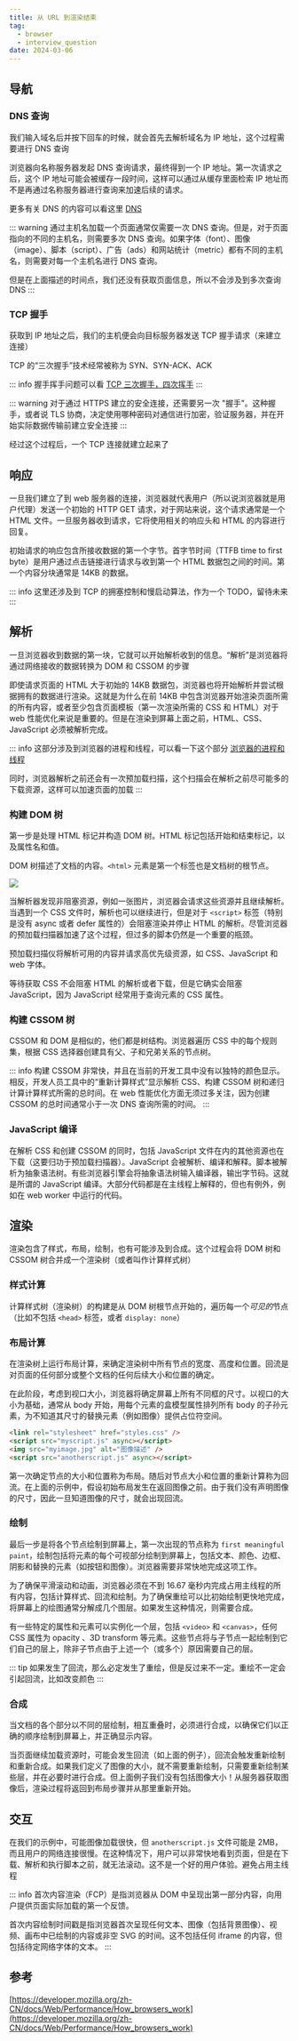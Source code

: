 ```yaml
---
title: 从 URL 到渲染结束
tag:
  - browser
  - interview_question
date: 2024-03-06
---
```


## 导航

### DNS 查询

我们输入域名后并按下回车的时候，就会首先去解析域名为 IP 地址，这个过程需要进行 DNS 查询

浏览器向名称服务器发起 DNS 查询请求，最终得到一个 IP 地址。第一次请求之后，这个 IP 地址可能会被缓存一段时间，这样可以通过从缓存里面检索 IP 地址而不是再通过名称服务器进行查询来加速后续的请求。

更多有关 DNS 的内容可以看这里 [DNS](../net/DNS.md)

::: warning
通过主机名加载一个页面通常仅需要一次 DNS 查询。但是，对于页面指向的不同的主机名，则需要多次 DNS 查询。如果字体（font）、图像（image）、脚本（script）、广告（ads）和网站统计（metric）都有不同的主机名，则需要对每一个主机名进行 DNS 查询。

但是在上面描述的时间点，我们还没有获取页面信息，所以不会涉及到多次查询 DNS
:::

### TCP 握手

获取到 IP 地址之后，我们的主机便会向目标服务器发送 TCP 握手请求（来建立连接）

TCP 的“三次握手”技术经常被称为 SYN、SYN-ACK、ACK

::: info
握手挥手问题可以看 [TCP 三次握手，四次挥手](../net/tcp_handshake.md)
:::

::: warning
对于通过 HTTPS 建立的安全连接，还需要另一次 "握手"。这种握手，或者说 TLS 协商，决定使用哪种密码对通信进行加密，验证服务器，并在开始实际数据传输前建立安全连接
:::

经过这个过程后，一个 TCP 连接就建立起来了

## 响应

一旦我们建立了到 web 服务器的连接，浏览器就代表用户（所以说浏览器就是用户代理）发送一个初始的 HTTP GET 请求，对于网站来说，这个请求通常是一个 HTML 文件。一旦服务器收到请求，它将使用相关的响应头和 HTML 的内容进行回复。

初始请求的响应包含所接收数据的第一个字节。首字节时间（TTFB time to first byte）是用户通过点击链接进行请求与收到第一个 HTML 数据包之间的时间。第一个内容分块通常是 14KB 的数据。

::: info
这里还涉及到 TCP 的拥塞控制和慢启动算法，作为一个 TODO，留待未来
:::

## 解析

一旦浏览器收到数据的第一块，它就可以开始解析收到的信息。“解析”是浏览器将通过网络接收的数据转换为 DOM 和 CSSOM 的步骤

即使请求页面的 HTML 大于初始的 14KB 数据包，浏览器也将开始解析并尝试根据拥有的数据进行渲染。这就是为什么在前 14KB 中包含浏览器开始渲染页面所需的所有内容，或者至少包含页面模板（第一次渲染所需的 CSS 和 HTML）对于 web 性能优化来说是重要的。但是在渲染到屏幕上面之前，HTML、CSS、JavaScript 必须被解析完成。

::: info
这部分涉及到浏览器的进程和线程，可以看一下这个部分 [浏览器的进程和线程](./process_thread.md)

同时，浏览器解析之前还会有一次预加载扫描，这个扫描会在解析之前尽可能多的下载资源，这样可以加速页面的加载
:::

### 构建 DOM 树

第一步是处理 HTML 标记并构造 DOM 树。HTML 标记包括开始和结束标记，以及属性名和值。

DOM 树描述了文档的内容。`<html>` 元素是第一个标签也是文档树的根节点。

<img width='' src='https://developer.mozilla.org/zh-CN/docs/Web/Performance/How_browsers_work/dom.gif'>

当解析器发现非阻塞资源，例如一张图片，浏览器会请求这些资源并且继续解析。当遇到一个 CSS 文件时，解析也可以继续进行，但是对于 `<script>` 标签（特别是没有 async 或者 defer 属性的）会阻塞渲染并停止 HTML 的解析。尽管浏览器的预加载扫描器加速了这个过程，但过多的脚本仍然是一个重要的瓶颈。

预加载扫描仪将解析可用的内容并请求高优先级资源，如 CSS、JavaScript 和 web 字体。

等待获取 CSS 不会阻塞 HTML 的解析或者下载，但是它确实会阻塞 JavaScript，因为 JavaScript 经常用于查询元素的 CSS 属性。

### 构建 CSSOM 树

CSSOM 和 DOM 是相似的，他们都是树结构。浏览器遍历 CSS 中的每个规则集，根据 CSS 选择器创建具有父、子和兄弟关系的节点树。

::: info
构建 CSSOM 非常快，并且在当前的开发工具中没有以独特的颜色显示。相反，开发人员工具中的“重新计算样式”显示解析 CSS、构建 CSSOM 树和递归计算计算样式所需的总时间。在 web 性能优化方面无须过多关注，因为创建 CSSOM 的总时间通常小于一次 DNS 查询所需的时间。
:::

### JavaScript 编译

在解析 CSS 和创建 CSSOM 的同时，包括 JavaScript 文件在内的其他资源也在下载（这要归功于预加载扫描器）。JavaScript 会被解析、编译和解释。脚本被解析为抽象语法树。有些浏览器引擎会将抽象语法树输入编译器，输出字节码。这就是所谓的 JavaScript 编译。大部分代码都是在主线程上解释的，但也有例外，例如在 web worker 中运行的代码。

## 渲染

渲染包含了样式，布局，绘制，也有可能涉及到合成。这个过程会将 DOM 树和 CSSOM 树合并成一个渲染树（或者叫作计算样式树）

### 样式计算

计算样式树（渲染树）的构建是从 DOM 树根节点开始的，遍历每一个*可见的*节点（比如不包括 `<head>` 标签，或者 `display: none`）

### 布局计算

在渲染树上运行布局计算，来确定渲染树中所有节点的宽度、高度和位置。回流是对页面的任何部分或整个文档的任何后续大小和位置的确定。

在此阶段，考虑到视口大小，浏览器将确定屏幕上所有不同框的尺寸。以视口的大小为基础，通常从 body 开始，用每个元素的盒模型属性排列所有 body 的子孙元素，为不知道其尺寸的替换元素（例如图像）提供占位符空间。

```html
<link rel="stylesheet" href="styles.css" />
<script src="myscript.js" async></script>
<img src="myimage.jpg" alt="图像描述" />
<script src="anotherscript.js" async></script>
```

第一次确定节点的大小和位置称为布局。随后对节点大小和位置的重新计算称为回流。在上面的示例中，假设初始布局发生在返回图像之前。由于我们没有声明图像的尺寸，因此一旦知道图像的尺寸，就会出现回流。

### 绘制

最后一步是将各个节点绘制到屏幕上，第一次出现的节点称为 `first meaningful paint`，绘制包括将元素的每个可视部分绘制到屏幕上，包括文本、颜色、边框、阴影和替换的元素（如按钮和图像）。浏览器需要非常快地完成这项工作。

为了确保平滑滚动和动画，浏览器必须在不到 16.67 毫秒内完成占用主线程的所有内容，包括计算样式、回流和绘制。为了确保重绘可以比初始绘制更快地完成，将屏幕上的绘图通常分解成几个图层。如果发生这种情况，则需要合成。

有一些特定的属性和元素可以实例化一个层，包括 `<video>` 和 `<canvas>`，任何 CSS 属性为 opacity 、3D transform 等元素。这些节点将与子节点一起绘制到它们自己的层上，除非子节点由于上述一个（或多个）原因需要自己的层。

::: tip
如果发生了回流，那么必定发生了重绘，但是反过来不一定。重绘不一定会引起回流，比如改变颜色
:::

### 合成

当文档的各个部分以不同的层绘制，相互重叠时，必须进行合成，以确保它们以正确的顺序绘制到屏幕上，并正确显示内容。

当页面继续加载资源时，可能会发生回流（如上面的例子），回流会触发重新绘制和重新合成。如果我们定义了图像的大小，就不需要重新绘制，只需要重新绘制某些层，并在必要时进行合成。但上面例子我们没有包括图像大小！从服务器获取图像后，渲染过程将返回到布局步骤并从那里重新开始。

## 交互

在我们的示例中，可能图像加载很快，但 `anotherscript.js` 文件可能是 2MB，而且用户的网络连接很慢。在这种情况下，用户可以非常快地看到页面，但是在下载、解析和执行脚本之前，就无法滚动。这不是一个好的用户体验。避免占用主线程

::: info
首次内容渲染（FCP）是指浏览器从 DOM 中呈现出第一部分内容，向用户提供页面实际加载的第一个反馈。

首次内容绘制时间戳是指浏览器首次呈现任何文本、图像（包括背景图像）、视频、画布中已绘制的内容或非空 SVG 的时间。这不包括任何 iframe 的内容，但包括待定网络字体的文本。
:::

## 参考

[https://developer.mozilla.org/zh-CN/docs/Web/Performance/How_browsers_work](https://developer.mozilla.org/zh-CN/docs/Web/Performance/How_browsers_work)
